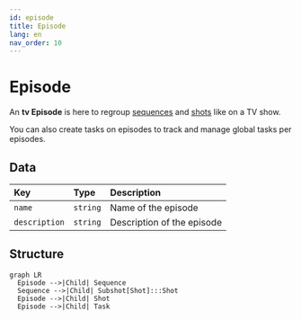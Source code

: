 ```yaml
---
id: episode
title: Episode
lang: en
nav_order: 10
---
```


# Episode

An **<span class="aq-icon outline">tv</span> Episode** is here to regroup [sequences](./sequence.md) and [shots](./shot.md) like on a TV show.

You can also create tasks on episodes to track and manage global tasks per episodes.

## Data

| Key | Type | Description |
| :--- | :---- | :----------- |
| `name` | `string` | Name of the episode |
| `description` | `string` | Description of the episode |

## Structure

```mermaid
graph LR
  Episode -->|Child| Sequence
  Sequence -->|Child| Subshot[Shot]:::Shot
  Episode -->|Child| Shot
  Episode -->|Child| Task
```